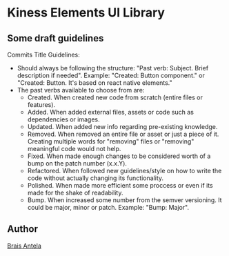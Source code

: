 # Kiness Elements UI Library

## Some draft guidelines

Commits Title Guidelines:

- Should always be following the structure: "Past verb: Subject. Brief description if needed". Example: "Created: Button component." or "Created: Button. It's based on react native elements."
- The past verbs available to choose from are:
  - Created. When created new code from scratch (entire files or features).
  - Added. When added external files, assets or code such as dependencies or images.
  - Updated. When added new info regarding pre-existing knowledge.
  - Removed. When removed an entire file or asset or just a piece of it. Creating multiple words for "removing" files or "removing" meaningful code would not help.
  - Fixed. When made enough changes to be considered worth of a bump on the patch number (x.x.Y).
  - Refactored. When followed new guidelines/style on how to write the code without actually changing its functionality.
  - Polished. When made more efficient some proccess or even if its made for the shake of readability.
  - Bump. When increased some number from the semver versioning. It could be major, minor or patch. Example: "Bump: Major".

## Author

[Brais Antela](https://github.com/AntelaBrais)
